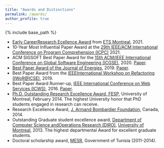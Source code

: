 ```yaml
---
title: "Awards and Distinctions"
permalink: /awards/
author_profile: true
---
```


{% include base_path %}

* [Early CareerResearch Ecellence Award](https://www.etsmtl.ca/ets/a-propos/prix-et-distinctions) from [ETS Montreal](https://www.etsmtl.ca/), 2021.
* 10-Year Most Influential Paper Award at the [29th IEEE/ACM International Conference on Program Comprehension (ICPC)](https://conf.researchr.org/home/icpc-2021) 2021.
* ACM SIGSOFT Best Paper Award for the [15th ACM/IEEE International Conference on Global Software Engineering (ICGSE)](https://conf.researchr.org/home/icgse-2020), 2020.  [Paper](https://dl.acm.org/doi/10.1145/3372787.3390439).
* [Best Paper Award of the Journal of Energies](https://www.mdpi.com/journal/energies/awards/621), 2019. [Paper](https://www.mdpi.com/1996-1073/11/7/1636).
* Best Paper Award from the [IEEEInternational Workshop on Refactoring (IWoR@ICSE)](https://iwor.github.io/iwor2019/), 2019.
* Best Paper Award Runner-up, [IEEE International Conference on Web Services (ICWS)](https://www.computer.org/csdl/proceedings/icws/2016/12OmNyQ7G5O), 2016. [Paper](https://ieeexplore.ieee.org/document/7557989).
* [Ph.D. Outstanding Research Excellence Award, FESP](http://www.fesp.umontreal.ca/fr/accueil/nouvelles/nouvelle/article/ceremonie-des-bourses-dexcellence-de-la-fesp-et-prix-de-la-meilleure-these.html), University of Montreal, February 2014. The highest University honor that PhD students engaged in research can receive.
* Research Excellence Award, [J. Armand Bombardier Foundation](https://www.fondationbombardier.ca/en/), Canada, 2014.
* Outstanding Graduate student excellence award, [Department of Computer Science andOperations Research (DIRO)](http://diro.umontreal.ca/accueil/), [University of Montreal](https://www.umontreal.ca/), 2013. The highest departmental Award for excellent graduate students.
* Doctoral scholarship award, [MESR](http://www.mesrst.tn/anglais/index.htm), Government of Tunisia (2011-2014).

